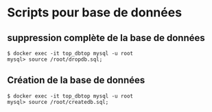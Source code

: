 # Scripts pour base de données

## suppression complète de la base de données

```
$ docker exec -it top_dbtop mysql -u root
mysql> source /root/dropdb.sql;
```

## Création de la base de données

```
$ docker exec -it top_dbtop mysql -u root
mysql> source /root/createdb.sql;
```